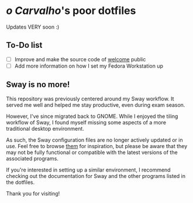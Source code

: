 # _o Carvalho_'s poor dotfiles

Updates VERY soon :)

## To-Do list

- [ ] Improve and make the source code of [welcome](scripts/.local/bin/welcome) public
- [ ] Add more information on how I set my Fedora Workstation up

## Sway is no more!

This repository was previously centered around my Sway workflow. It served me well and helped me stay productive, even during exam season.

However, I've since migrated back to GNOME. While I enjoyed the tiling workflow of Sway, I found myself missing some aspects of a more traditional desktop environment.

As such, the Sway configuration files are no longer actively updated or in use. Feel free to browse [them](<https://github.com/diogotavc/dotfiles/tree/f11f4eddfbe1847590c26f32d208de3cfe66a949>) for inspiration, but please be aware that they may not be fully functional or compatible with the latest versions of the associated programs.

If you're interested in setting up a similar environment, I recommend checking out the documentation for Sway and the other programs listed in the dotfiles.

Thank you for visiting!